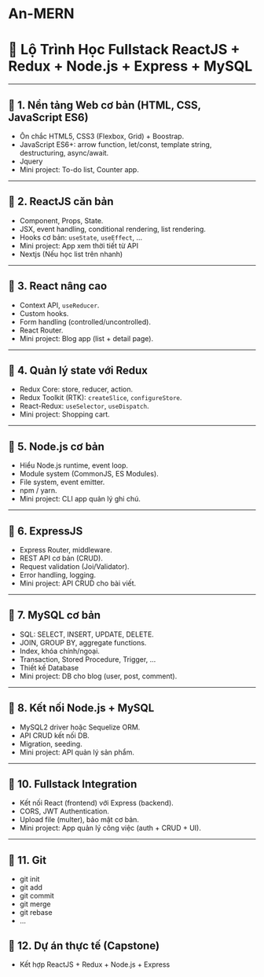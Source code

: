 # An-MERN

# 🚀 Lộ Trình Học Fullstack ReactJS + Redux + Node.js + Express + MySQL
---

## 📌 1. Nền tảng Web cơ bản (HTML, CSS, JavaScript ES6)
- Ôn chắc HTML5, CSS3 (Flexbox, Grid) + Boostrap.
- JavaScript ES6+: arrow function, let/const, template string, destructuring, async/await.
- Jquery
- Mini project: To-do list, Counter app.

---

## 📌 2. ReactJS căn bản
- Component, Props, State.
- JSX, event handling, conditional rendering, list rendering.
- Hooks cơ bản: `useState`, `useEffect`, ...
- Mini project: App xem thời tiết từ API
- Nextjs (Nếu học list trên nhanh)

---

## 📌 3. React nâng cao
- Context API, `useReducer`.
- Custom hooks.
- Form handling (controlled/uncontrolled).
- React Router.
- Mini project: Blog app (list + detail page).

---

## 📌 4. Quản lý state với Redux
- Redux Core: store, reducer, action.
- Redux Toolkit (RTK): `createSlice`, `configureStore`.
- React-Redux: `useSelector`, `useDispatch`.
- Mini project: Shopping cart.

---

## 📌 5. Node.js cơ bản
- Hiểu Node.js runtime, event loop.
- Module system (CommonJS, ES Modules).
- File system, event emitter.
- npm / yarn.
- Mini project: CLI app quản lý ghi chú.

---

## 📌 6. ExpressJS
- Express Router, middleware.
- REST API cơ bản (CRUD).
- Request validation (Joi/Validator).
- Error handling, logging.
- Mini project: API CRUD cho bài viết.

---

## 📌 7. MySQL cơ bản
- SQL: SELECT, INSERT, UPDATE, DELETE.
- JOIN, GROUP BY, aggregate functions.
- Index, khóa chính/ngoại.
- Transaction, Stored Procedure, Trigger, ...
- Thiết kế Database
- Mini project: DB cho blog (user, post, comment).

---

## 📌 8. Kết nối Node.js + MySQL
- MySQL2 driver hoặc Sequelize ORM.
- API CRUD kết nối DB.
- Migration, seeding.
- Mini project: API quản lý sản phẩm.

---

## 📌 10. Fullstack Integration
- Kết nối React (frontend) với Express (backend).
- CORS, JWT Authentication.
- Upload file (multer), bảo mật cơ bản.
- Mini project: App quản lý công việc (auth + CRUD + UI).

---

## 📌 11. Git
- git init
- git add
- git commit
- git merge
- git rebase
- ...

## 📌 12. Dự án thực tế (Capstone)
- Kết hợp ReactJS + Redux + Node.js + Express
